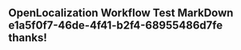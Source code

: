 <properties
ms.topic="hero-topic"
ms.test1="hero-topic"
ms.test2="test"/>


## OpenLocalization Workflow Test MarkDown e1a5f0f7-46de-4f41-b2f4-68955486d7fe thanks!



<!--HONumber=Aug16_HO1-->


